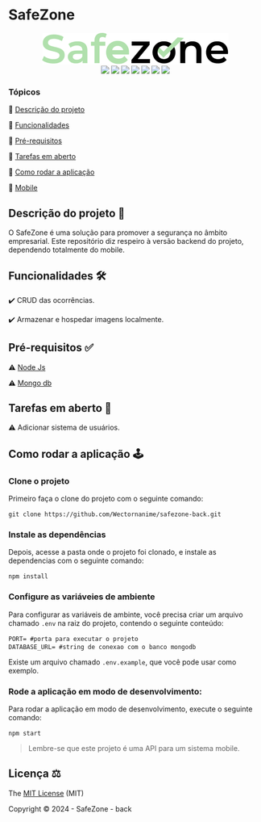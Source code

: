 # SafeZone

<div align="center">
  <img src="./.github/images/Safezone.png" />
</div>

<div align="center">
  <img src="https://img.shields.io/badge/Node.js-43853D?style=for-the-badge&logo=node.js&logoColor=white" />
  <img src="https://img.shields.io/badge/JavaScript-323330?style=for-the-badge&logo=javascript&logoColor=F7DF1E" />
  <img src="https://img.shields.io/badge/Express.js-404D59?style=for-the-badge" />
  <img src="https://img.shields.io/badge/MongoDB-4EA94B?style=for-the-badge&logo=mongodb&logoColor=white" />
  <img src="https://img.shields.io/github/contributors/wectornanime/safezone-back.svg?style=for-the-badge" />
  <img src="https://img.shields.io/github/license/wectornanime/safezone-back.svg?style=for-the-badge" />
  <img src="http://img.shields.io/static/v1?label=STATUS&message=CONCLUIDO&color=GREEN&style=for-the-badge" />
</div>

### Tópicos

🔹 [Descrição do projeto](#descrição-do-projeto-)

🔹 [Funcionalidades](#funcionalidades-️)

🔹 [Pré-requisitos](#pré-requisitos-)

🔹 [Tarefas em aberto](#tarefas-em-aberto-)

🔹 [Como rodar a aplicação](#como-rodar-a-aplicação-️)

🔹 [Mobile](https://github.com/Wectornanime/safezone-mobile)

## Descrição do projeto 📝

O SafeZone é uma solução para promover a segurança no âmbito empresarial.
Este repositório diz respeiro à versão backend do projeto, dependendo totalmente do mobile.

## Funcionalidades 🛠️

✔️ CRUD das ocorrências.

✔️ Armazenar e hospedar imagens localmente.

## Pré-requisitos ✅

⚠️ [Node Js](https://nodejs.org/en/download/)

⚠️ [Mongo db](https://www.mongodb.com/)

## Tarefas em aberto 🔄

⚠️ Adicionar sistema de usuários.

## Como rodar a aplicação 🕹️

### Clone o projeto

Primeiro faça o clone do projeto com o seguinte comando:

```
git clone https://github.com/Wectornanime/safezone-back.git
```

### Instale as dependências

Depois, acesse a pasta onde o projeto foi clonado, e instale as dependencias com o seguinte comando:

```
npm install
```

### Configure as variáveies de ambiente

Para configurar as variáveis de ambinte, você precisa criar um arquivo chamado `.env` na raiz do projeto, contendo o seguinte conteúdo:

```
PORT= #porta para executar o projeto
DATABASE_URL= #string de conexao com o banco mongodb
```

Existe um arquivo chamado `.env.example`, que você pode usar como exemplo.

### Rode a aplicação em modo de desenvolvimento:

Para rodar a aplicação em modo de desenvolvimento, execute o seguinte comando:

```
npm start
```

> Lembre-se que este projeto é uma API para um sistema mobile.

## Licença ⚖️

The [MIT License](./LICENSE) (MIT)

Copyright ©️ 2024 - SafeZone - back
